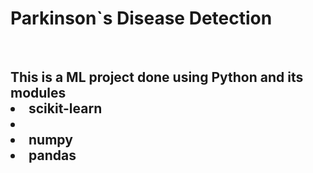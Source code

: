 <h1> Parkinson`s Disease Detection</h1><br>
<h2>This is a ML project done using Python and its modules <li>scikit-learn<li><li>numpy</li><li>pandas</li></h2>
